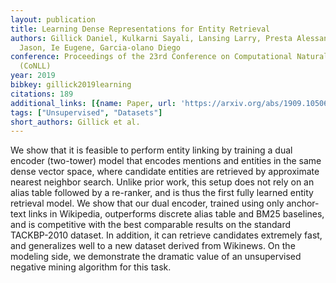```yaml
---
layout: publication
title: Learning Dense Representations for Entity Retrieval
authors: Gillick Daniel, Kulkarni Sayali, Lansing Larry, Presta Alessandro, Baldridge
  Jason, Ie Eugene, Garcia-olano Diego
conference: Proceedings of the 23rd Conference on Computational Natural Language Learning
  (CoNLL)
year: 2019
bibkey: gillick2019learning
citations: 189
additional_links: [{name: Paper, url: 'https://arxiv.org/abs/1909.10506'}]
tags: ["Unsupervised", "Datasets"]
short_authors: Gillick et al.
---
```

We show that it is feasible to perform entity linking by training a dual
encoder (two-tower) model that encodes mentions and entities in the same dense
vector space, where candidate entities are retrieved by approximate nearest
neighbor search. Unlike prior work, this setup does not rely on an alias table
followed by a re-ranker, and is thus the first fully learned entity retrieval
model. We show that our dual encoder, trained using only anchor-text links in
Wikipedia, outperforms discrete alias table and BM25 baselines, and is
competitive with the best comparable results on the standard TACKBP-2010
dataset. In addition, it can retrieve candidates extremely fast, and
generalizes well to a new dataset derived from Wikinews. On the modeling side,
we demonstrate the dramatic value of an unsupervised negative mining algorithm
for this task.